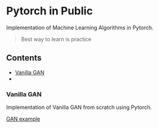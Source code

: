# Pytorch in Public

Implementation of Machine Learning Algorithms in Pytorch. 

> Best way to learn is practice

## Contents

  - [Vanilla GAN](#vanilla-gan)
  - 
### Vanilla GAN 

Implementation of Vanilla GAN from scratch using Pytorch. 

[GAN example](./simple_gan/)
